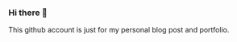 ### Hi there 👋
This github account is just for my personal blog post and portfolio.

<!--
**noeamador/noeamador** is a ✨ _special_ ✨ repository because its `README.md` (this file) appears on your GitHub profile.

Here are some ideas to get you started:

- 🔭 I’m currently working on another account: github.com/noeam
- 🌱 I’m currently learning infty maths...
- 👯 I’m looking to collaborate on fun projects...
- 💬 Ask me about math, science and music...
- ⚡ Fun fact: me hustan las chalupas :)
-->
